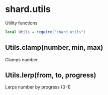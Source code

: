 # shard.utils
Utility functions

```lua
local Utils = require("shard.utils")
```

## Utils.clamp(number, min, max)
Clamps number

## Utils.lerp(from, to, progress)
Lerps number by progress (0-1)